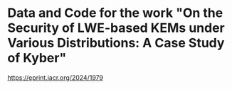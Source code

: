 # Data and Code for the work "On the Security of LWE-based KEMs under Various Distributions: A Case Study of Kyber"
https://eprint.iacr.org/2024/1979

